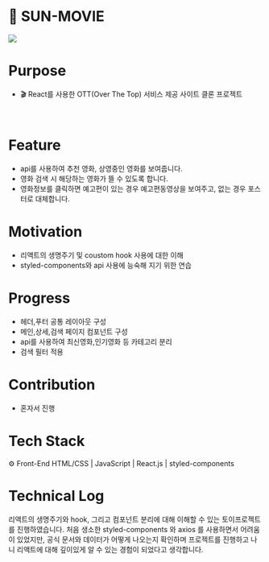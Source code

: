 # 🔆 SUN-MOVIE

<img src="https://github.com/unoung/SUN-MOVIE/assets/84708950/daf56705-3023-4abd-88ff-8d40186b0772">

<br/>

# Purpose
- 🎬 React를 사용한 OTT(Over The Top) 서비스 제공 사이트 클론 프로젝트

<br/>

# Feature
- api를 사용하여 추천 영화, 상영중인 영화를 보여줍니다.
- 영화 검색 시 해당하는 영화가 뜰 수 있도록 합니다.
- 영화정보를 클릭하면 예고편이 있는 경우 예고편동영상을 보여주고, 없는 경우 포스터로 대체합니다.


# Motivation
- 리액트의 생명주기 및 coustom hook 사용에 대한 이해
- styled-components와 api 사용에 능숙해 지기 위한 연습

# Progress
- 헤더,푸터 공통 레이아웃 구성
- 메인,상세,검색 페이지 컴포넌트 구성 
- api를 사용하여 최신영화,인기영화 등 카테고리 분리
- 검색 필터 적용

# Contribution
- 혼자서 진행

# Tech Stack
⚙ Front-End
HTML/CSS | JavaScript | React.js | styled-components

# Technical Log
리액트의 생명주기와 hook, 그리고 컴포넌트 분리에 대해 이해할 수 있는 토이프로젝트를 진행하였습니다.
처음 생소한 styled-components 와 axios 를 사용하면서 어려움이 있었지만, 공식 문서와 데이터가 어떻게 나오는지
확인하며 프로젝트를 진행하고 나니 리액트에 대해 깊이있게 알 수 있는 경험이 되었다고 생각합니다.

